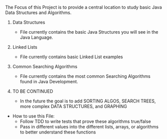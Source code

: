 The Focus of this Project is to provide a central location to study basic Java Data Structures and Algorithms.

1. Data Structures
    - File currently contains the basic Java Structures you will see in the Java Language.
    
2. Linked Lists
    - File currently contains basic Linked List examples
    
3. Common Searching Algorithms
    - File currently contains the most common Searching Algorithms found in Java Development.
    
4. TO BE CONTINUED
    - In the future the goal is to add SORTING ALGOS, SEARCH TREES, more complex DATA STRUCTURES, and GRAPHING
    
-   How to use this File:
    -   Follow TDD to write tests that prove these algorithms true/false
    -   Pass in different values into the different lists, arrays, or algorithms to better understand these functions
    

